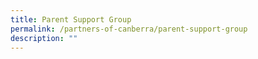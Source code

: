 ```yaml
---
title: Parent Support Group
permalink: /partners-of-canberra/parent-support-group
description: ""
---
```

